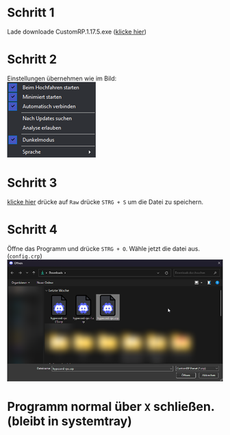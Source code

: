 # Schritt 1
Lade downloade CustomRP.1.17.5.exe ([klicke hier](https://github.com/hypecord-de/discord-rpc/raw/main/CustomRP.1.17.5.exe))

# Schritt 2
Einstellungen übernehmen wie im Bild:<br>
<img src="https://github.com/hypecord-de/discord-rpc/blob/main/image2.png"></img>

# Schritt 3
[klicke hier](https://github.com/hypecord-de/discord-rpc/blob/main/config.crp)
drücke auf `Raw`
drücke `STRG + S` um die Datei zu speichern.

# Schritt 4
Öffne das Programm und drücke `STRG + O`. Wähle jetzt die datei aus. (`config.crp`)<br>
<img src="https://github.com/hypecord-de/discord-rpc/blob/main/image1.png"></img>



# Programm normal über `X` schließen. (bleibt in systemtray)
